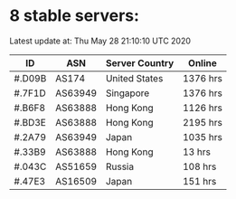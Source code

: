 # 8 stable servers:

Latest update at: Thu May 28 21:10:10 UTC 2020

| ID | ASN | Server Country | Online |
| -- | --- | -------------- | ------ |
| #.D09B | AS174 | United States | 1376 hrs |
| #.7F1D | AS63949 | Singapore | 1376 hrs |
| #.B6F8 | AS63888 | Hong Kong | 1126 hrs |
| #.BD3E | AS63888 | Hong Kong | 2195 hrs |
| #.2A79 | AS63949 | Japan | 1035 hrs |
| #.33B9 | AS63888 | Hong Kong | 13 hrs |
| #.043C | AS51659 | Russia | 108 hrs |
| #.47E3 | AS16509 | Japan | 151 hrs |

